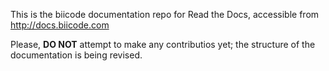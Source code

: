 This is the biicode documentation repo for Read the Docs, accessible from http://docs.biicode.com

Please, **DO NOT** attempt to make any contributios yet; the structure of the documentation is being revised.
